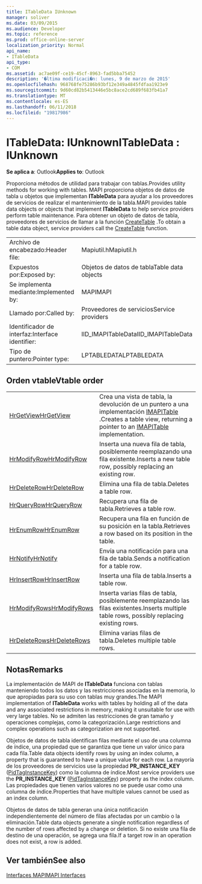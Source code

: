 ```yaml
---
title: ITableData IUnknown
manager: soliver
ms.date: 03/09/2015
ms.audience: Developer
ms.topic: reference
ms.prod: office-online-server
localization_priority: Normal
api_name:
- ITableData
api_type:
- COM
ms.assetid: ac7ae09f-ce19-45cf-8963-fad5bba75452
description: '�ltima modificaci�n: lunes, 9 de marzo de 2015'
ms.openlocfilehash: 968768fe75286b93bf12e349a4845fdfaa1923e9
ms.sourcegitcommit: 9d60cd82b5413446e5bc8ace2cd689f683fb41a7
ms.translationtype: MT
ms.contentlocale: es-ES
ms.lasthandoff: 06/11/2018
ms.locfileid: "19817986"
---
```

# <a name="itabledata--iunknown"></a><span data-ttu-id="2e3b4-103">ITableData: IUnknown</span><span class="sxs-lookup"><span data-stu-id="2e3b4-103">ITableData : IUnknown</span></span>

  
  
<span data-ttu-id="2e3b4-104">**Se aplica a**: Outlook</span><span class="sxs-lookup"><span data-stu-id="2e3b4-104">**Applies to**: Outlook</span></span> 
  
<span data-ttu-id="2e3b4-105">Proporciona métodos de utilidad para trabajar con tablas.</span><span class="sxs-lookup"><span data-stu-id="2e3b4-105">Provides utility methods for working with tables.</span></span> <span data-ttu-id="2e3b4-106">MAPI proporciona objetos de datos de tabla u objetos que implementan **ITableData** para ayudar a los proveedores de servicios de realizar el mantenimiento de la tabla.</span><span class="sxs-lookup"><span data-stu-id="2e3b4-106">MAPI provides table data objects or objects that implement **ITableData** to help service providers perform table maintenance.</span></span> <span data-ttu-id="2e3b4-107">Para obtener un objeto de datos de tabla, proveedores de servicios de llamar a la función [CreateTable](createtable.md) .</span><span class="sxs-lookup"><span data-stu-id="2e3b4-107">To obtain a table data object, service providers call the [CreateTable](createtable.md) function.</span></span> 
  
|||
|:-----|:-----|
|<span data-ttu-id="2e3b4-108">Archivo de encabezado:</span><span class="sxs-lookup"><span data-stu-id="2e3b4-108">Header file:</span></span>  <br/> |<span data-ttu-id="2e3b4-109">Mapiutil.h</span><span class="sxs-lookup"><span data-stu-id="2e3b4-109">Mapiutil.h</span></span>  <br/> |
|<span data-ttu-id="2e3b4-110">Expuestos por:</span><span class="sxs-lookup"><span data-stu-id="2e3b4-110">Exposed by:</span></span>  <br/> |<span data-ttu-id="2e3b4-111">Objetos de datos de tabla</span><span class="sxs-lookup"><span data-stu-id="2e3b4-111">Table data objects</span></span>  <br/> |
|<span data-ttu-id="2e3b4-112">Se implementa mediante:</span><span class="sxs-lookup"><span data-stu-id="2e3b4-112">Implemented by:</span></span>  <br/> |<span data-ttu-id="2e3b4-113">MAPI</span><span class="sxs-lookup"><span data-stu-id="2e3b4-113">MAPI</span></span>  <br/> |
|<span data-ttu-id="2e3b4-114">Llamado por:</span><span class="sxs-lookup"><span data-stu-id="2e3b4-114">Called by:</span></span>  <br/> |<span data-ttu-id="2e3b4-115">Proveedores de servicios</span><span class="sxs-lookup"><span data-stu-id="2e3b4-115">Service providers</span></span>  <br/> |
|<span data-ttu-id="2e3b4-116">Identificador de interfaz:</span><span class="sxs-lookup"><span data-stu-id="2e3b4-116">Interface identifier:</span></span>  <br/> |<span data-ttu-id="2e3b4-117">IID_IMAPITableData</span><span class="sxs-lookup"><span data-stu-id="2e3b4-117">IID_IMAPITableData</span></span>  <br/> |
|<span data-ttu-id="2e3b4-118">Tipo de puntero:</span><span class="sxs-lookup"><span data-stu-id="2e3b4-118">Pointer type:</span></span>  <br/> |<span data-ttu-id="2e3b4-119">LPTABLEDATA</span><span class="sxs-lookup"><span data-stu-id="2e3b4-119">LPTABLEDATA</span></span>  <br/> |
   
## <a name="vtable-order"></a><span data-ttu-id="2e3b4-120">Orden vtable</span><span class="sxs-lookup"><span data-stu-id="2e3b4-120">Vtable order</span></span>

|||
|:-----|:-----|
|[<span data-ttu-id="2e3b4-121">HrGetView</span><span class="sxs-lookup"><span data-stu-id="2e3b4-121">HrGetView</span></span>](itabledata-hrgetview.md) <br/> |<span data-ttu-id="2e3b4-122">Crea una vista de tabla, la devolución de un puntero a una implementación [IMAPITable](imapitableiunknown.md) .</span><span class="sxs-lookup"><span data-stu-id="2e3b4-122">Creates a table view, returning a pointer to an [IMAPITable](imapitableiunknown.md) implementation.</span></span>  <br/> |
|[<span data-ttu-id="2e3b4-123">HrModifyRow</span><span class="sxs-lookup"><span data-stu-id="2e3b4-123">HrModifyRow</span></span>](itabledata-hrmodifyrow.md) <br/> |<span data-ttu-id="2e3b4-124">Inserta una nueva fila de tabla, posiblemente reemplazando una fila existente.</span><span class="sxs-lookup"><span data-stu-id="2e3b4-124">Inserts a new table row, possibly replacing an existing row.</span></span>  <br/> |
|[<span data-ttu-id="2e3b4-125">HrDeleteRow</span><span class="sxs-lookup"><span data-stu-id="2e3b4-125">HrDeleteRow</span></span>](itabledata-hrdeleterow.md) <br/> |<span data-ttu-id="2e3b4-126">Elimina una fila de tabla.</span><span class="sxs-lookup"><span data-stu-id="2e3b4-126">Deletes a table row.</span></span>  <br/> |
|[<span data-ttu-id="2e3b4-127">HrQueryRow</span><span class="sxs-lookup"><span data-stu-id="2e3b4-127">HrQueryRow</span></span>](itabledata-hrqueryrow.md) <br/> |<span data-ttu-id="2e3b4-128">Recupera una fila de tabla.</span><span class="sxs-lookup"><span data-stu-id="2e3b4-128">Retrieves a table row.</span></span>  <br/> |
|[<span data-ttu-id="2e3b4-129">HrEnumRow</span><span class="sxs-lookup"><span data-stu-id="2e3b4-129">HrEnumRow</span></span>](itabledata-hrenumrow.md) <br/> |<span data-ttu-id="2e3b4-130">Recupera una fila en función de su posición en la tabla.</span><span class="sxs-lookup"><span data-stu-id="2e3b4-130">Retrieves a row based on its position in the table.</span></span>  <br/> |
|[<span data-ttu-id="2e3b4-131">HrNotify</span><span class="sxs-lookup"><span data-stu-id="2e3b4-131">HrNotify</span></span>](itabledata-hrnotify.md) <br/> |<span data-ttu-id="2e3b4-132">Envía una notificación para una fila de tabla.</span><span class="sxs-lookup"><span data-stu-id="2e3b4-132">Sends a notification for a table row.</span></span>  <br/> |
|[<span data-ttu-id="2e3b4-133">HrInsertRow</span><span class="sxs-lookup"><span data-stu-id="2e3b4-133">HrInsertRow</span></span>](itabledata-hrinsertrow.md) <br/> |<span data-ttu-id="2e3b4-134">Inserta una fila de tabla.</span><span class="sxs-lookup"><span data-stu-id="2e3b4-134">Inserts a table row.</span></span>  <br/> |
|[<span data-ttu-id="2e3b4-135">HrModifyRows</span><span class="sxs-lookup"><span data-stu-id="2e3b4-135">HrModifyRows</span></span>](itabledata-hrmodifyrows.md) <br/> |<span data-ttu-id="2e3b4-136">Inserta varias filas de tabla, posiblemente reemplazando las filas existentes.</span><span class="sxs-lookup"><span data-stu-id="2e3b4-136">Inserts multiple table rows, possibly replacing existing rows.</span></span>  <br/> |
|[<span data-ttu-id="2e3b4-137">HrDeleteRows</span><span class="sxs-lookup"><span data-stu-id="2e3b4-137">HrDeleteRows</span></span>](itabledata-hrdeleterows.md) <br/> |<span data-ttu-id="2e3b4-138">Elimina varias filas de tabla.</span><span class="sxs-lookup"><span data-stu-id="2e3b4-138">Deletes multiple table rows.</span></span>  <br/> |
   
## <a name="remarks"></a><span data-ttu-id="2e3b4-139">Notas</span><span class="sxs-lookup"><span data-stu-id="2e3b4-139">Remarks</span></span>

<span data-ttu-id="2e3b4-140">La implementación de MAPI de **ITableData** funciona con tablas manteniendo todos los datos y las restricciones asociadas en la memoria, lo que apropiadas para su uso con tablas muy grandes.</span><span class="sxs-lookup"><span data-stu-id="2e3b4-140">The MAPI implementation of **ITableData** works with tables by holding all of the data and any associated restrictions in memory, making it unsuitable for use with very large tables.</span></span> <span data-ttu-id="2e3b4-141">No se admiten las restricciones de gran tamaño y operaciones complejas, como la categorización.</span><span class="sxs-lookup"><span data-stu-id="2e3b4-141">Large restrictions and complex operations such as categorization are not supported.</span></span> 
  
<span data-ttu-id="2e3b4-142">Objetos de datos de tabla identifican filas mediante el uso de una columna de índice, una propiedad que se garantiza que tiene un valor único para cada fila.</span><span class="sxs-lookup"><span data-stu-id="2e3b4-142">Table data objects identify rows by using an index column, a property that is guaranteed to have a unique value for each row.</span></span> <span data-ttu-id="2e3b4-143">La mayoría de los proveedores de servicios use la propiedad **PR_INSTANCE_KEY** ([PidTagInstanceKey](pidtaginstancekey-canonical-property.md)) como la columna de índice.</span><span class="sxs-lookup"><span data-stu-id="2e3b4-143">Most service providers use the **PR_INSTANCE_KEY** ([PidTagInstanceKey](pidtaginstancekey-canonical-property.md)) property as the index column.</span></span> <span data-ttu-id="2e3b4-144">Las propiedades que tienen varios valores no se puede usar como una columna de índice.</span><span class="sxs-lookup"><span data-stu-id="2e3b4-144">Properties that have multiple values cannot be used as an index column.</span></span>
  
<span data-ttu-id="2e3b4-145">Objetos de datos de tabla generan una única notificación independientemente del número de filas afectadas por un cambio o la eliminación.</span><span class="sxs-lookup"><span data-stu-id="2e3b4-145">Table data objects generate a single notification regardless of the number of rows affected by a change or deletion.</span></span> <span data-ttu-id="2e3b4-146">Si no existe una fila de destino de una operación, se agrega una fila.</span><span class="sxs-lookup"><span data-stu-id="2e3b4-146">If a target row in an operation does not exist, a row is added.</span></span>
  
## <a name="see-also"></a><span data-ttu-id="2e3b4-147">Ver también</span><span class="sxs-lookup"><span data-stu-id="2e3b4-147">See also</span></span>



[<span data-ttu-id="2e3b4-148">Interfaces MAPI</span><span class="sxs-lookup"><span data-stu-id="2e3b4-148">MAPI Interfaces</span></span>](mapi-interfaces.md)

